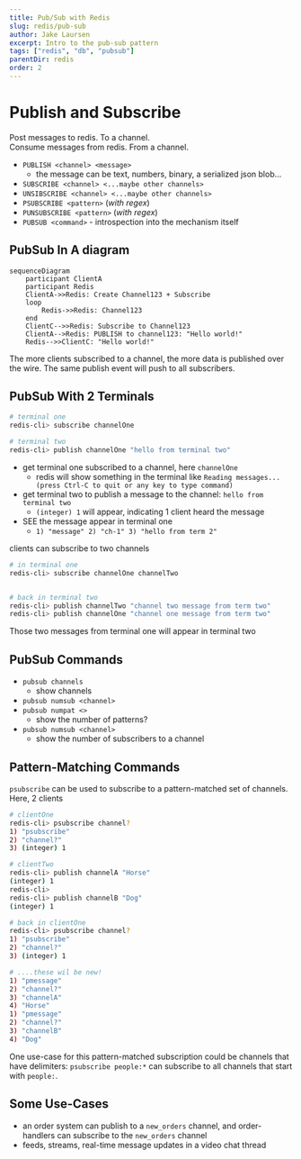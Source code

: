 ```yaml
---
title: Pub/Sub with Redis
slug: redis/pub-sub
author: Jake Laursen
excerpt: Intro to the pub-sub pattern
tags: ["redis", "db", "pubsub"]
parentDir: redis
order: 2
---
```


# Publish and Subscribe
Post messages to redis. To a channel.    
Consume messages from redis. From a channel.    
- `PUBLISH <channel> <message>`
  - the message can be text, numbers, binary, a serialized json blob... 
- `SUBSCRIBE <channel> <...maybe other channels>`
- `UNSIBSCRIBE <channel> <...maybe other channels>`
- `PSUBSCRIBE <pattern>` (_with regex_)
- `PUNSUBSCRIBE <pattern>` (_with regex_)
- `PUBSUB <command>` - introspection into the mechanism itself

## PubSub In A diagram
```mermaid
sequenceDiagram
    participant ClientA
    participant Redis
    ClientA->>Redis: Create Channel123 + Subscribe
    loop
        Redis->>Redis: Channel123
    end
    ClientC-->>Redis: Subscribe to Channel123
    ClientA-->Redis: PUBLISH to channel123: "Hello world!"
    Redis-->>ClientC: "Hello world!"
```

The more clients subscribed to a channel, the more data is published over the wire. The same publish event will push to all subscribers.  

## PubSub With 2 Terminals
```bash
# terminal one
redis-cli> subscribe channelOne
```

```bash
# terminal two
redis-cli> publish channelOne "hello from terminal two"
```
- get terminal one subscribed to a channel, here `channelOne`
  - redis will show something in the terminal like `Reading messages... (press Ctrl-C to quit or any key to type command)`
- get terminal two to publish a message to the channel: `hello from terminal two`
  - `(integer) 1` will appear, indicating 1 client heard the message
- SEE the message appear in terminal one
  - `1) "message" 2) "ch-1" 3) "hello from term 2"`

clients can subscribe to two channels
```bash
# in terminal one
redis-cli> subscribe channelOne channelTwo


# back in terminal two
redis-cli> publish channelTwo "channel two message from term two"
redis-cli> publish channelOne "channel one message from term two"
```
Those two messages from terminal one will appear in terminal two

## PubSub Commands
- `pubsub channels`
  - show channels 
- `pubsub numsub <channel>`
- `pubsub numpat <>`
  - show the number of patterns?
- `pubsub numsub <channel>`
  - show the number of subscribers to a channel

## Pattern-Matching Commands
`psubscribe` can be used to subscribe to a pattern-matched set of channels.  
Here, 2 clients

```bash
# clientOne
redis-cli> psubscribe channel?
1) "psubscribe"
2) "channel?"
3) (integer) 1
```

```bash
# clientTwo
redis-cli> publish channelA "Horse"
(integer) 1
redis-cli> 
redis-cli> publish channelB "Dog"
(integer) 1
```

```bash
# back in clientOne
redis-cli> psubscribe channel?
1) "psubscribe"
2) "channel?"
3) (integer) 1

# ....these wil be new!
1) "pmessage"
2) "channel?"
3) "channelA"
4) "Horse"
1) "pmessage"
2) "channel?"
3) "channelB"
4) "Dog"
```

One use-case for this pattern-matched subscription could be channels that have delimiters: `psubscribe people:*` can subscribe to all channels that start with `people:`.  


## Some Use-Cases
- an order system can publish to a `new_orders` channel, and order-handlers can subscribe to the `new_orders` channel
- feeds, streams, real-time message updates in a video chat thread
